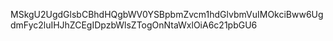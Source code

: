 MSkgU2UgdGlsbCBhdHQgbWV0YSBpbmZvcm1hdGlvbmVuIMOkciBww6UgdmFyc2luIHJhZCEgIDpzbWlsZTogOnNtaWxlOiA6c21pbGU6